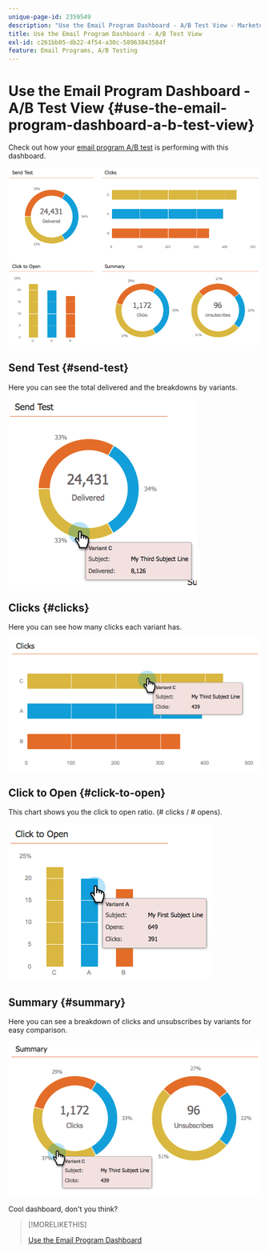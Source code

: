 ```yaml
---
unique-page-id: 2359549
description: "Use the Email Program Dashboard - A/B Test View - Marketo Docs - Product Documentation"
title: Use the Email Program Dashboard - A/B Test View
exl-id: c261bb05-db22-4f54-a30c-58963843584f
feature: Email Programs, A/B Testing
---
```

# Use the Email Program Dashboard - A/B Test View {#use-the-email-program-dashboard-a-b-test-view}

Check out how your [email program A/B test](/help/marketo/product-docs/email-marketing/email-programs/email-program-actions/email-test-a-b-test/add-an-a-b-test.md) is performing with this dashboard.

![](assets/image2014-9-12-16-3a14-3a28.png)

## Send Test {#send-test}

Here you can see the total delivered and the breakdowns by variants.

![](assets/image2014-9-12-16-3a16-3a2.png)

## Clicks {#clicks}

Here you can see how many clicks each variant has.

![](assets/image2014-9-12-16-3a16-3a20.png)

## Click to Open {#click-to-open}

This chart shows you the click to open ratio. (# clicks / # opens).

![](assets/image2014-9-12-16-3a16-3a36.png)

## Summary {#summary}

Here you can see a breakdown of clicks and unsubscribes by variants for easy comparison.

![](assets/image2014-9-12-16-3a16-3a45.png)

Cool dashboard, don't you think?

>[!MORELIKETHIS]
>
>[Use the Email Program Dashboard](/help/marketo/product-docs/email-marketing/email-programs/email-program-data/use-the-email-program-dashboard.md)
